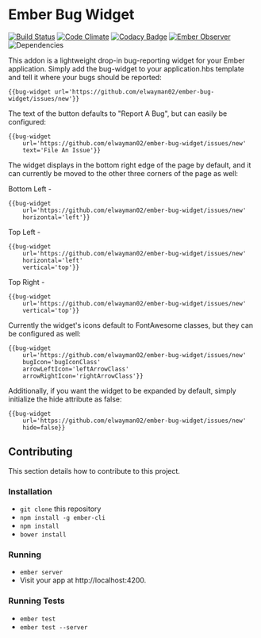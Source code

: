# Ember Bug Widget
[![Build Status](https://travis-ci.org/elwayman02/ember-bug-widget.svg?branch=master)](https://travis-ci.org/elwayman02/ember-bug-widget)
[![Code Climate](https://codeclimate.com/github/elwayman02/ember-bug-widget/badges/gpa.svg)](https://codeclimate.com/github/elwayman02/ember-bug-widget)
[![Codacy Badge](https://www.codacy.com/project/badge/7b9a436d453943baa9dc1f00a5cd72f9)](https://www.codacy.com/app/hawker-jordan/ember-bug-widget)
[![Ember Observer](http://emberobserver.com/badges/ember-bug-widget.svg)](http://emberobserver.com/addons/ember-bug-widget)
![Dependencies](https://david-dm.org/elwayman02/ember-bug-widget.svg)


This addon is a lightweight drop-in bug-reporting widget for your Ember application.  Simply add the bug-widget to your application.hbs template and tell it where your bugs should be reported:

```
{{bug-widget url='https://github.com/elwayman02/ember-bug-widget/issues/new'}}
```

The text of the button defaults to "Report A Bug", but can easily be configured:

```
{{bug-widget
    url='https://github.com/elwayman02/ember-bug-widget/issues/new'
    text='File An Issue'}}
```

The widget displays in the bottom right edge of the page by default, and it can currently be moved to the other three corners of the page as well:

Bottom Left -
```
{{bug-widget
    url='https://github.com/elwayman02/ember-bug-widget/issues/new'
    horizontal='left'}}
```

Top Left -
```
{{bug-widget
    url='https://github.com/elwayman02/ember-bug-widget/issues/new'
    horizontal='left'
    vertical='top'}}
```

Top Right -
```
{{bug-widget
    url='https://github.com/elwayman02/ember-bug-widget/issues/new'
    vertical='top'}}
```

Currently the widget's icons default to FontAwesome classes, but they can be configured as well:

```
{{bug-widget
    url='https://github.com/elwayman02/ember-bug-widget/issues/new'
    bugIcon='bugIconClass'
    arrowLeftIcon='leftArrowClass'
    arrowRightIcon='rightArrowClass'}}
```

Additionally, if you want the widget to be expanded by default, simply initialize the hide attribute as false:

```
{{bug-widget
    url='https://github.com/elwayman02/ember-bug-widget/issues/new'
    hide=false}}
```

## Contributing

This section details how to contribute to this project.

### Installation

* `git clone` this repository
* `npm install -g ember-cli`
* `npm install`
* `bower install`

### Running

* `ember server`
* Visit your app at http://localhost:4200.

### Running Tests

* `ember test`
* `ember test --server`
